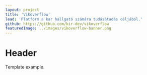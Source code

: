 ```yaml
---
layout: project
title: 'Vikoverflow'
lead: 'Platform a kar hallgató számára tudásátadás céljából.'
github: https://github.com/kir-dev/vikoverflow
featuredImage: ../images/vikoverflow-banner.png
---
```


# Header

Template example.
